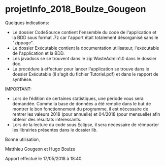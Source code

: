 # projetInfo_2018_Boulze_Gougeon

Quelques indications:

- Le dossier CodeSource contient l'ensemble du code de l'application et la BDD sous format .7z car l'apport était totalement désorganisé sans le "zippage".
- Le dossier Exécutable contient la documentation utilisateur, l'exécutable de l'application et la BDD.
- Les javadocs se se trouvent dans le zip WasteAdmin1.0 dans le dossier doc.
- La procédure à effectuer pour lancer l'application se trouve dans le dossier Exécutable (il s'agit du fichier Tutoriel.pdf) et dans le     rapport de synthèse.

IMPORTANT:

- Lors de l’édition de certaines statistiques, une période vous sera demandée. Comme la base de données a été remplie dans le but de montrer le bon fonctionnement du programme, il est nécessaire de rentrer les valeurs 2018 (pour annuelle) et 04/2018 (pour mensuelle) afin obtenir des résultats intéressants.
- Lors de la lecture du code sous Eclipse, il sera nécessaire de réimporter les librairies présentes dans le dossier lib.




Bonne utilisation,

Matthieu Gougeon et Hugo Boulze

Apport effectué le 17/05/2018 à 18:40.
